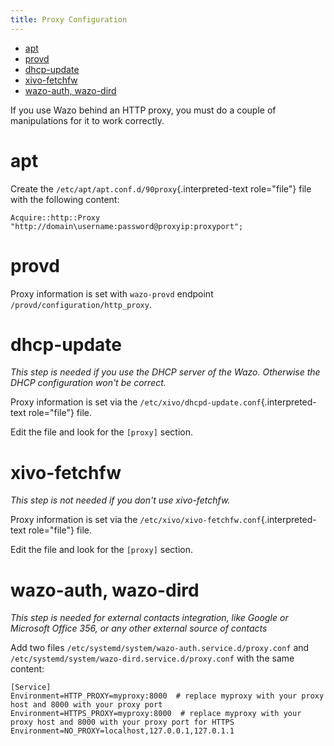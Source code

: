 ```yaml
---
title: Proxy Configuration
---
```


-   [apt](#apt)
-   [provd](#provd)
-   [dhcp-update](#dhcp-update)
-   [xivo-fetchfw](#xivo-fetchfw)
-   [wazo-auth, wazo-dird](#wazo-auth-wazo-dird)

If you use Wazo behind an HTTP proxy, you must do a couple of
manipulations for it to work correctly.

apt
===

Create the `/etc/apt/apt.conf.d/90proxy`{.interpreted-text role="file"}
file with the following content:

    Acquire::http::Proxy "http://domain\username:password@proxyip:proxyport";

provd
=====

Proxy information is set with `wazo-provd` endpoint
`/provd/configuration/http_proxy`.

dhcp-update
===========

*This step is needed if you use the DHCP server of the Wazo. Otherwise
the DHCP configuration won\'t be correct.*

Proxy information is set via the
`/etc/xivo/dhcpd-update.conf`{.interpreted-text role="file"} file.

Edit the file and look for the `[proxy]` section.

xivo-fetchfw
============

*This step is not needed if you don\'t use xivo-fetchfw.*

Proxy information is set via the
`/etc/xivo/xivo-fetchfw.conf`{.interpreted-text role="file"} file.

Edit the file and look for the `[proxy]` section.

wazo-auth, wazo-dird
====================

*This step is needed for external contacts integration, like Google or
Microsoft Office 356, or any other external source of contacts*

Add two files `/etc/systemd/system/wazo-auth.service.d/proxy.conf` and
`/etc/systemd/system/wazo-dird.service.d/proxy.conf` with the same
content:

    [Service]
    Environment=HTTP_PROXY=myproxy:8000  # replace myproxy with your proxy host and 8000 with your proxy port
    Environment=HTTPS_PROXY=myproxy:8000  # replace myproxy with your proxy host and 8000 with your proxy port for HTTPS
    Environment=NO_PROXY=localhost,127.0.0.1,127.0.1.1
